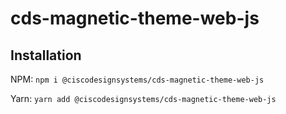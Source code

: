 # cds-magnetic-theme-web-js

## Installation

NPM: `npm i @ciscodesignsystems/cds-magnetic-theme-web-js`

Yarn: `yarn add @ciscodesignsystems/cds-magnetic-theme-web-js`
